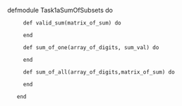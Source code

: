 defmodule Task1aSumOfSubsets do
      
         def valid_sum(matrix_of_sum) do

         end

         def sum_of_one(array_of_digits, sum_val) do

         end
     
         def sum_of_all(array_of_digits,matrix_of_sum) do

         end
         
       end



